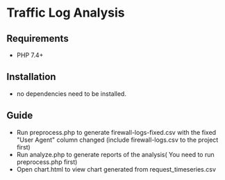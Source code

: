 # Traffic Log Analysis


## Requirements

-  PHP 7.4+

## Installation
-  no dependencies need to be installed.


## Guide
-  Run preprocess.php to generate firewall-logs-fixed.csv with  the fixed  "User Agent" column changed (include firewall-logs.csv to the project first)
-  Run analyze.php to generate reports of the analysis( You need to run preprocess.php first)
-  Open chart.html to view chart generated from request_timeseries.csv